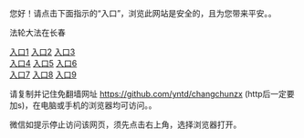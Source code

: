 您好！请点击下面指示的“入口”，浏览此网站是安全的，且为您带来平安。。 <br/>

法轮大法在长春<br/>
<div><a href="https://j.mp/zcc3366" id="ccLink1" rel="nofollow">入口1</a> <a href="https://j.mp/zcc3366" id="ccLink2" rel="nofollow">入口2</a> <a href="https://j.mp/zcc3366" id="ccLink3" rel="nofollow">入口3</a></div>

<div><a href="https://j.mp/zcc3366" id="ccLink4" rel="nofollow">入口4</a> <a href="https://j.mp/zcc3366" id="ccLink5" rel="nofollow">入口5</a> <a href="https://j.mp/zcc3366" id="ccLink6" rel="nofollow">入口6</a></div>

<div><a href="https://j.mp/zcc3366" id="ccLink7" rel="nofollow">入口7</a> <a href="https://j.mp/zcc3366" id="ccLink8" rel="nofollow">入口8</a> <a href="https://j.mp/zcc3366" id="ccLink9" rel="nofollow">入口9</a></div>



请复制并记住免翻墙网址 https://github.com/yntd/changchunzx (http后一定要加s)，在电脑或手机的浏览器均可访问。。<br/>

微信如提示停止访问该网页，须先点击右上角，选择浏览器打开。
